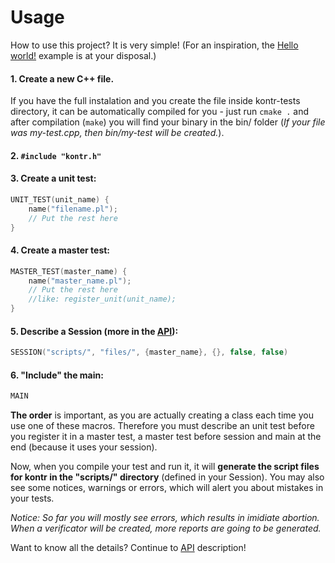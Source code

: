 # Usage

How to use this project? It is very simple! (For an inspiration, the [Hello world!](https://github.com/xbrukner/kontr-tests/blob/master/Hello.cpp) example is at your disposal.)

#### 1. Create a new C++ file.

If you have the full instalation and you create the file inside kontr-tests directory, it can be automatically compiled for you - just run ```cmake .``` and after compilation (```make```) you will find your binary in the bin/ folder (*If your file was my-test.cpp, then bin/my-test will be created.*).

#### 2. ```#include "kontr.h"```
#### 3. Create a unit test:

```C++
UNIT_TEST(unit_name) {
	name("filename.pl");
	// Put the rest here
}
```

#### 4. Create a master test:

```C++
MASTER_TEST(master_name) {
	name("master_name.pl");
	// Put the rest here
	//like: register_unit(unit_name);
}
```

#### 5. Describe a Session (more in the [API](api.md)):

```C++
SESSION("scripts/", "files/", {master_name}, {}, false, false)
```

#### 6. "Include" the main:
```C++
MAIN
```

**The order** is important, as you are actually creating a class each time you use one of these macros. Therefore you must describe an unit test before you register it in a master test, a master test before session and main at the end (because it uses your session).

Now, when you compile your test and run it, it will **generate the script files for kontr in the "scripts/" directory** (defined in your Session). You may also see some notices, warnings or errors, which will alert you about mistakes in your tests.

*Notice: So far you will mostly see errors, which results in imidiate abortion. When a verificator will be created, more reports are going to be generated.*

Want to know all the details? Continue to [API](api.md) description!

